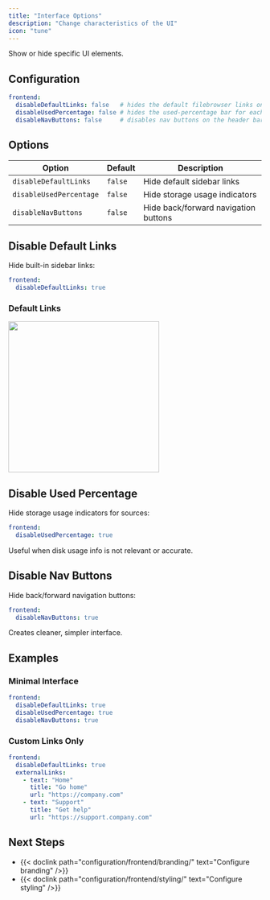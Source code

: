 ```yaml
---
title: "Interface Options"
description: "Change characteristics of the UI"
icon: "tune"
---
```


Show or hide specific UI elements.

## Configuration

```yaml
frontend:
  disableDefaultLinks: false   # hides the default filebrowser links on the sidebar
  disableUsedPercentage: false # hides the used-percentage bar for each source on the sidebar
  disableNavButtons: false     # disables nav buttons on the header bar for clean minimalistic look
```

## Options

| Option | Default | Description |
|--------|---------|-------------|
| `disableDefaultLinks` | `false` | Hide default sidebar links |
| `disableUsedPercentage` | `false` | Hide storage usage indicators |
| `disableNavButtons` | `false` | Hide back/forward navigation buttons |

## Disable Default Links

Hide built-in sidebar links:

```yaml
frontend:
  disableDefaultLinks: true
```

### Default Links

<img src="../images/sidebar-links-default.jpg" width=300px>

## Disable Used Percentage

Hide storage usage indicators for sources:

```yaml
frontend:
  disableUsedPercentage: true
```

Useful when disk usage info is not relevant or accurate.

## Disable Nav Buttons

Hide back/forward navigation buttons:

```yaml
frontend:
  disableNavButtons: true
```

Creates cleaner, simpler interface.

## Examples

### Minimal Interface

```yaml
frontend:
  disableDefaultLinks: true
  disableUsedPercentage: true
  disableNavButtons: true
```

### Custom Links Only

```yaml
frontend:
  disableDefaultLinks: true
  externalLinks:
    - text: "Home"
      title: "Go home"
      url: "https://company.com"
    - text: "Support"
      title: "Get help"
      url: "https://support.company.com"
```

## Next Steps

- {{< doclink path="configuration/frontend/branding/" text="Configure branding" />}}
- {{< doclink path="configuration/frontend/styling/" text="Configure styling" />}}

